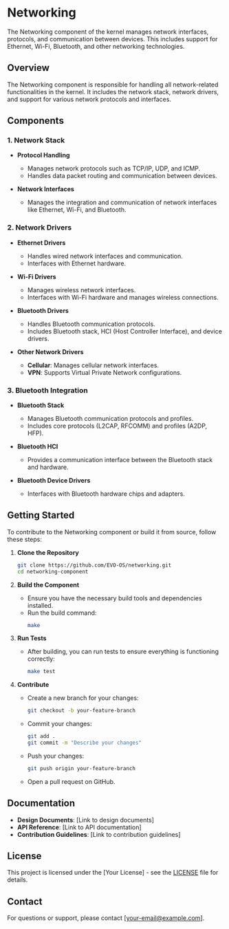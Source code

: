 # Networking
The Networking component of the kernel manages network interfaces, protocols, and communication between devices. This includes support for Ethernet, Wi-Fi, Bluetooth, and other networking technologies.

## Overview

The Networking component is responsible for handling all network-related functionalities in the kernel. It includes the network stack, network drivers, and support for various network protocols and interfaces.

## Components

### 1. Network Stack

- **Protocol Handling**
  - Manages network protocols such as TCP/IP, UDP, and ICMP.
  - Handles data packet routing and communication between devices.

- **Network Interfaces**
  - Manages the integration and communication of network interfaces like Ethernet, Wi-Fi, and Bluetooth.

### 2. Network Drivers

- **Ethernet Drivers**
  - Handles wired network interfaces and communication.
  - Interfaces with Ethernet hardware.

- **Wi-Fi Drivers**
  - Manages wireless network interfaces.
  - Interfaces with Wi-Fi hardware and manages wireless connections.

- **Bluetooth Drivers**
  - Handles Bluetooth communication protocols.
  - Includes Bluetooth stack, HCI (Host Controller Interface), and device drivers.
  
- **Other Network Drivers**
  - **Cellular**: Manages cellular network interfaces.
  - **VPN**: Supports Virtual Private Network configurations.

### 3. Bluetooth Integration

- **Bluetooth Stack**
  - Manages Bluetooth communication protocols and profiles.
  - Includes core protocols (L2CAP, RFCOMM) and profiles (A2DP, HFP).

- **Bluetooth HCI**
  - Provides a communication interface between the Bluetooth stack and hardware.

- **Bluetooth Device Drivers**
  - Interfaces with Bluetooth hardware chips and adapters.

## Getting Started

To contribute to the Networking component or build it from source, follow these steps:

1. **Clone the Repository**
   ```bash
   git clone https://github.com/EVO-OS/networking.git
   cd networking-component
   ```

2. **Build the Component**
   - Ensure you have the necessary build tools and dependencies installed.
   - Run the build command:
     ```bash
     make
     ```

3. **Run Tests**
   - After building, you can run tests to ensure everything is functioning correctly:
     ```bash
     make test
     ```

4. **Contribute**
   - Create a new branch for your changes:
     ```bash
     git checkout -b your-feature-branch
     ```
   - Commit your changes:
     ```bash
     git add .
     git commit -m "Describe your changes"
     ```
   - Push your changes:
     ```bash
     git push origin your-feature-branch
     ```
   - Open a pull request on GitHub.

## Documentation

- **Design Documents**: [Link to design documents]
- **API Reference**: [Link to API documentation]
- **Contribution Guidelines**: [Link to contribution guidelines]

## License

This project is licensed under the [Your License] - see the [LICENSE](LICENSE) file for details.

## Contact

For questions or support, please contact [your-email@example.com].

